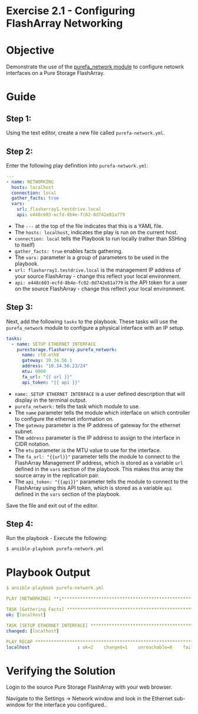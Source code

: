 # Exercise 2.1 - Configuring FlashArray Networking

# Objective

Demonstrate the use of the [purefa_network module](https://docs.ansible.com/ansible/latest/collections/purestorage/flasharray/purefa_network_module.html) to configure netowrk interfaces on a Pure Storage FlashArray.

# Guide

## Step 1:

Using the text editor, create a new file called `purefa-network.yml`.

## Step 2:

Enter the following play definition into `purefa-network.yml`:

```yaml
---
- name: NETWORKING
  hosts: localhost
  connection: local
  gather_facts: true
  vars:
    url: flasharray1.testdrive.local
    api: e448c603-ecfd-8b4e-fc02-0d742e81a779
```

- The `---` at the top of the file indicates that this is a YAML file.
- The `hosts: localhost`, indicates the play is run on the current host.
- `connection: local` tells the Playbook to run locally (rather than SSHing to itself)
- `gather_facts: true` enables facts gathering.
- The `vars:` parameter is a group of parameters to be used in the playbook.
- `url: flasharray1.testdrive.local` is the management IP address of your source FlashArray - change this reflect your local environment.
- `api: e448c603-ecfd-8b4e-fc02-0d742e81a779` is the API token for a user on the source FlashArray - change this reflect your local environment.

## Step 3:

Next, add the following `tasks` to the playbook. These tasks will use the `purefa_network` module to configure a physical interface with an IP setup.

```yaml
tasks:
  - name: SETUP ETHERNET INTERFACE
    purestorage.flasharray.purefa_network:
      name: ct0.eth8
      gateway: 10.34.56.1
      address: "10.34.56.23/24"
      mtu: 9000
      fa_url: "{{ url }}"
      api_token: "{{ api }}"
```

- `name: SETUP ETHERNET INTERFACE` is a user defined description that will display in the terminal output.
- `purefa_network:` tells the task which module to use.
- The `name` parameter tells the module which interface on which controller to configure the ethernet information on.
- The `gateway` parameter is the IP address of gateway for the ethernet subnet.
- The `address` parameter is the IP address to assign to the interface in CIDR notation.
- The `mtu` parameter is the MTU value to use for the interface.
- The `fa_url: "{{url}}"` parameter tells the module to connect to the FlashArray Management IP address, which is stored as a variable `url` defined in the `vars` section of the playbook. This makes this array the source array in the replication pair.
- The `api_token: "{{api}}"` parameter tells the module to connect to the FlashArray using this API token, which is stored as a variable `api` defined in the `vars` section of the playbook.

Save the file and exit out of the editor.

## Step 4:

Run the playbook - Execute the following:

```
$ ansible-playbook purefa-network.yml
```

# Playbook Output

```yaml
$ ansible-playbook purefa-network.yml

PLAY [NETWORKING] **i****************************************************************************************************

TASK [Gathering Facts] **************************************************************************************************
ok: [localhost]

TASK [SETUP ETHERNET INTERFACE] *****************************************************************************************
changed: [localhost]

PLAY RECAP **************************************************************************************************************
localhost                  : ok=2    changed=1    unreachable=0    failed=0    skipped=0    rescued=0    ignored=0
```

# Verifying the Solution

Login to the source Pure Storage FlashArray with your web browser.

Navigate to the Settings -> Network window and look in the Ethernet sub-window for the interface you configured..
